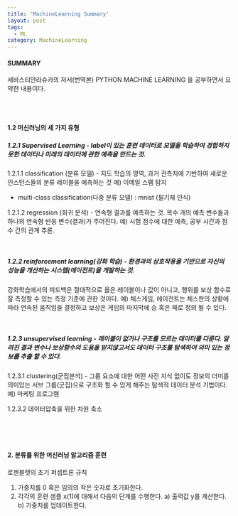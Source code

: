 ```yaml
---
title: 'MachineLearning Summary'
layout: post
tags:
  - ML
category: MachineLearning
---
```

#### SUMMARY
세바스티안라슈카의 저서(번역본) PYTHON MACHINE LEARNING 을 공부하면서 요약한 내용이다.

<br><br>

#### 1.2 머신러닝의 세 가지 유형
##### 1.2.1 Supervised Learning - label이 있는 훈련 데이터로 모델을 학습하여 경험하지 못한 데이터나 미래의 데이터에 관한 예측을 만드는 것.
1.2.1.1 classification (분류 모델) - 지도 학습의 영역, 과거 관측치에 기반하여 새로운 인스턴스들의 분류 레이블을 예측하는 것
예) 이메일 스팸 탐지
- multi-class classification(다중 분류 모델) : mnist (필기체 인식)

1.2.1.2 regression (회귀 분석) - 연속형 결과를 예측하는 것. 복수 개의 예측 변수들과 하나의 연속형 반응 변수(결과)가 주어진다.
예) 시험 점수에 대한 예측, 공부 시간과 점수 간의 관계 추론.

<br>

##### 1.2.2 reinforcement learning(강화 학습) - 환경과의 상호작용을 기반으로 자신의 성능을 개선하는 시스템(에이전트)을 개발하는 것.
강화학습에서의 피드백은 절대적으로 옳은 레이블이나 값이 아니고, 행위를 보상 함수로 잘 측정할 수 있는 측정 기준에 관한 것이다.
예) 체스게임, 에이전트는 체스판의 상황에 따라 연속된 움직임을 결정하고 보상은 게임의 마지막에 승 혹은 패로 정의 될 수 있다.

<br>

##### 1.2.3 unsupervised learning - 레이블이 없거나 구조를 모르는 데이터를 다룬다. 알려진 결과 변수나 보상함수의 도움을 받지않고서도 데이터 구조를 탐색하여 의미 있는 정보를 추출 할 수 있다.

1.2.3.1 clustering(군집분석) - 그룹 요소에 대한 어떤 사전 지식 없이도 정보의 더미를 의미있는 서브 그룹(군집)으로 구조화 할 수 있게 해주는
탐색적 데이터 분석 기법이다.
예) 마케팅 프로그램

1.2.3.2 데이터압축을 위한 차원 축소

<br><br><br>

#### 2. 분류를 위한 머신러닝 알고리즘 훈련

로젠블렛의 초기 퍼셉트론 규칙
1) 가중치를 0 혹은 임의의 작은 숫자로 초기화한다.
2) 각각의 훈련 샘플 x(1)에 대해서 다음의 단계를 수행한다.
	 a) 출력값 y를 계산한다.
	 b) 가중치를 업데이트한다.



